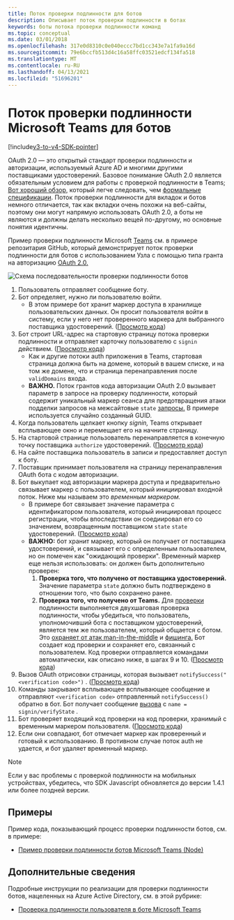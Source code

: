 ```yaml
---
title: Поток проверки подлинности для ботов
description: Описывает поток проверки подлинности в ботах
keywords: боты потока проверки подлинности команд
ms.topic: conceptual
ms.date: 03/01/2018
ms.openlocfilehash: 317e0d8310c0e040eccc7bd1cc343e7a1fa9a16d
ms.sourcegitcommit: 79e6bccfb513d4c16a58ffc03521edcf134fa518
ms.translationtype: MT
ms.contentlocale: ru-RU
ms.lasthandoff: 04/13/2021
ms.locfileid: "51696201"
---
```

# <a name="microsoft-teams-authentication-flow-for-bots"></a>Поток проверки подлинности Microsoft Teams для ботов

[!include[v3-to-v4-SDK-pointer](~/includes/v3-to-v4-pointer-bots.md)]

OAuth 2.0 — это открытый стандарт проверки подлинности и авторизации, используемый Azure AD и многими другими поставщиками удостоверений. Базовое понимание OAuth 2.0 является обязательным условием для работы с проверкой подлинности в Teams; [Вот хороший обзор,](https://aaronparecki.com/oauth-2-simplified/) который легче следовать, чем [формальные спецификации](https://oauth.net/2/). Поток проверки подлинности для вкладок и ботов немного отличается, так как вкладки очень похожи на веб-сайты, поэтому они могут напрямую использовать OAuth 2.0, а боты не являются и должны делать несколько вещей по-другому, но основные понятия идентичны.

Пример проверки подлинности Microsoft [Teams](https://github.com/OfficeDev/microsoft-teams-sample-auth-node) см. в примере репозитария GitHub, который демонстрирует поток проверки подлинности для ботов с использованием Узла с помощью типа гранта на авторизацию [OAuth 2.0.](https://oauth.net/2/grant-types/authorization-code/)

![Схема последовательности проверки подлинности ботов](~/assets/images/authentication/bot_auth_sequence_diagram.png)

1. Пользователь отправляет сообщение боту.
2. Бот определяет, нужно ли пользователю войти.
    * В этом примере бот хранит маркер доступа в хранилище пользовательских данных. Он просит пользователя войти в систему, если у него нет проверенного маркера для выбранного поставщика удостоверений. ([Просмотр кода](https://github.com/OfficeDev/microsoft-teams-sample-auth-node/blob/469952a26d618dbf884a3be53c7d921cc580b1e2/src/utils/AuthenticationUtils.ts#L58-L76))
3. Бот строит URL-адрес на стартовую страницу потока проверки подлинности и отправляет карточку пользователю с `signin` действием. ([Просмотр кода](https://github.com/OfficeDev/microsoft-teams-sample-auth-node/blob/469952a26d618dbf884a3be53c7d921cc580b1e2/src/dialogs/BaseIdentityDialog.ts#L160-L190))
    * Как и другие потоки auth приложения в Teams, стартовая страница должна быть на домене, который в вашем списке, и на том же домене, что и страница перенаправления после `validDomains` входа.
    * **ВАЖНО.** Поток грантов кода авторизации OAuth 2.0 вызывает параметр в запросе на проверку подлинности, который содержит уникальный маркер сеанса для предотвращения атаки подделки запросов на межсайтовые `state` [запросы.](https://en.wikipedia.org/wiki/Cross-site_request_forgery) В примере используется случайно созданный GUID.
4. Когда пользователь щелкает кнопку *signin,* Teams открывает всплывающее окно и перемещает его на начните страницу.
5. На стартовой странице пользователь перенаправляется в конечную точку поставщика `authorize` удостоверений. ([Просмотр кода](https://github.com/OfficeDev/microsoft-teams-sample-auth-node/blob/469952a26d618dbf884a3be53c7d921cc580b1e2/public/html/auth-start.html#L51-L56))
6. На сайте поставщика пользователь в записи и предоставляет доступ к боту.
7. Поставщик принимает пользователя на страницу перенаправления OAuth бота с кодом авторизации.
8. Бот выкупает код авторизации маркера  доступа и предварительно связывает маркер с пользователем, который инициировал входной поток. Ниже мы называем это *временным маркером.*
    * В примере бот связывает значение параметра с идентификатором пользователя, который инициировал процесс регистрации, чтобы впоследствии он соедиировал его со значением, возвращенным поставщиком `state` `state` удостоверений. ([Просмотр кода](https://github.com/OfficeDev/microsoft-teams-sample-auth-node/blob/469952a26d618dbf884a3be53c7d921cc580b1e2/src/AuthBot.ts#L70-L99))
    * **ВАЖНО:** бот хранит маркер, который он получает от поставщика удостоверений, и связывает его с определенным пользователем, но он помечен как "ожидающий проверки". Временный маркер еще нельзя использовать: он должен быть дополнительно проверен: 
      1. **Проверка того, что получено от поставщика удостоверений.** Значение параметра `state` должно быть подтверждено в отношении того, что было сохранено ранее. 
      1. **Проверка того, что получено от Teams.** Для [проверки](https://en.wikipedia.org/wiki/Man-in-the-middle_attack) подлинности выполняется двухшаговая проверка подлинности, чтобы убедиться, что пользователь, уполномочивший бота с поставщиком удостоверений, является тем же пользователем, который общается с ботом. Это [охраняет от атак man-in-the-middle](https://en.wikipedia.org/wiki/Man-in-the-middle_attack) и [фишинга.](https://en.wikipedia.org/wiki/Phishing) Бот создает код проверки и сохраняет его, связанный с пользователем. Код проверки отправляется командами автоматически, как описано ниже, в шагах 9 и 10. ([Просмотр кода](https://github.com/OfficeDev/microsoft-teams-sample-auth-node/blob/469952a26d618dbf884a3be53c7d921cc580b1e2/src/AuthBot.ts#L100-L113))
9. Вызов OAuth отрисовки страницы, которая вызывает `notifySuccess("<verification code>")` . ([Просмотр кода](https://github.com/OfficeDev/microsoft-teams-sample-auth-node/blob/master/src/views/oauth-callback-success.hbs))
10. Команды закрывают всплывающее всплывающее сообщение и отправляют `<verification code>` отправленный `notifySuccess()` обратно в бот. Бот получает сообщение [вызова](/bot-framework/dotnet/bot-builder-dotnet-activities#invoke) с `name = signin/verifyState` .
11. Бот проверяет входящий код проверки на код проверки, хранимый с временным маркером пользователя. ([Просмотр кода](https://github.com/OfficeDev/microsoft-teams-sample-auth-node/blob/469952a26d618dbf884a3be53c7d921cc580b1e2/src/dialogs/BaseIdentityDialog.ts#L127-L140))
12. Если они совпадают, бот отмечает маркер как проверенный и готовый к использованию. В противном случае поток auth не удается, и бот удаляет временный маркер.

> [!Note]
> Если у вас проблемы с проверкой подлинности на мобильных устройствах, убедитесь, что SDK Javascript обновляется до версии 1.4.1 или более поздней версии.

## <a name="samples"></a>Примеры

Пример кода, показывающий процесс проверки подлинности ботов, см. в примере:

* [Пример проверки подлинности ботов Microsoft Teams (Node)](https://github.com/OfficeDev/microsoft-teams-sample-auth-node)

## <a name="more-details"></a>Дополнительные сведения

Подробные инструкции по реализации для проверки подлинности ботов, нацеленных на Azure Active Directory, см. в этой рубрике:

* [Проверка подлинности пользователя в боте Microsoft Teams](~/resources/bot-v3/bot-authentication/auth-bot-AAD.md)
